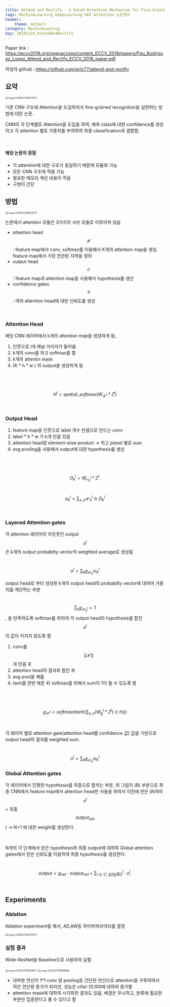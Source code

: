 ```yaml
---
title: Attend and Rectify - a Gated Attention Mechanism for Fine-Grained Recovery
tags: MachineLearning DeepLearning XAI Attention 논문정리
header:
    theme: default
category: MachineLearing
key: 20191224_AttendAndRectify
---
```


Paper link : https://eccv2018.org/openaccess/content_ECCV_2018/papers/Pau_Rodriguez_Lopez_Attend_and_Rectify_ECCV_2018_paper.pdf

작성자 github : https://github.com/prlz77/attend-and-rectify



## 요약

<img src="/assets/post_images/image-20191227184527533.png" alt="image-20191227184527533" style="zoom:50%;" />

기존 CNN 구조에 Attention을 도입하여서 fine-grained recognition을 실현하는 방법에 대한 논문.

CNN의 각 단계별로 Attention을 도입을 하여, 예축 class에 대한 confidence를 생성하고 각 attention 별로 가중치를 부여하여 최종 classification과 결합함.

<br>

#### 해당 논문의 장점

* 각  attention에 대한 구조가 동일하기 때문에 모듈화 가능
* 모든 CNN 구조에 적용 가능
* 필요한 메모리 계산 비용이 적음
* 구현이 간단



## 방법

<img src="/assets/post_images/image-20191227185604770.png" alt="image-20191227185604770" style="zoom:50%;" />

논문에서 attention 모듈은 3가지의 서브 모듈로 이루어져 있음

* attention head $$\mathcal{H}$$ : feature map에서 conv, softmax를 이용해서 K개의 attention map을 생성, feature map에서 가장 연관된 지역을 정의
* output head $$\mathcal{O}$$ : feature map과 attention map을 사용해서 hypothesis를 생산 
* confidence gates $$\mathcal{G}$$ : 여러 attention head에 대한 신뢰도를 생성

 <br>

### Attention Head 

해당 CNN 레이어에서 k개의 attention map을 생성하게 됨, 

1. 인풋으로 l개 채널 이미지가 들어옴
2. k개의 conv를 하고 softmax를 함
3. k개의 attentin mask
4. (K * h * w ) 의 output을 생성하게 됨

<br>

​		$$H^l = spatial\_softmax(W_{\mathcal{H}^l} * Z^l)$$

<br>

### Output Head

1. feature map을 인풋으로 label 개수 만큼으로 만드는 conv
2. label * h * w 가 k개 만큼 있음
3. attention head랑 element-wise product -> 하고 piexel 별로 sum
4. avg pooling을 사용해서 output에 대한 hypothesis를 생성

<br>

​		$$O^l_k = W_{\mathcal{O}_k^l} * Z^l.$$

​		$$o^l_k = \sum_{x,y}\mathcal{H}_k^l \odot O^l_k$$

<br>

### Layered Attention gates

각 attention 레이어의 아웃풋인 output $$ o^l $$ 은 k개의 output probabilty vector의 weighted average로 생성됨

​		$$o^l = \sum_k g_{\mathcal{H}^l_k}o^l_k$$

output head로 부터 생성된 k개의 output head의 probabilty vector에 대하여 가중치를 계산하는 부분

​		$$\sum_k g_{\mathcal{H}^l_k} = 1$$, 을 만족하도록 softmax를 취하여 각 output head의 hypothesis를 합친 $$ o^{l}$$의 값이 커지지 않도록 함

1. conv를 $$\|\mathcal{H}\|$$개 만큼 후 
2. attention head의 결과와 합친 후
3. avg pool을 해줌
4. tanh를 한번 해준 뒤 softmax를 취해서 sum이 1이 될 수 있도록 함

<br>

​		$$g_{\mathcal{H}^l} = softmax(tanh(\sum_{x,y}(W^l_g * Z^l)\odot H_l))$$

<br>

각 레이어 별로 attention gate(attention head별 confidence 값) 값을 기반으로 output head의 결과를 weighted sum.

​		$$o^l = \sum_k g_{\mathcal{H}^l_k}o^l_k$$



### Global Attention gates

각 레이어에서 진행한 hypothesis를 최종으로 합치는 부분, 위 그림의 (B) 부분으로 최종 CNN에서 feature map에서 attention head만 사용을 하여서 이전에 만든 (N개의 $$o^l$$  + 최종 $$output_{net}$$) -> N+1 에 대한 weight를 생성한다.

<br>

N개의 각 단계에서 얻은 hypothesis와 최종 output에 대하여 Global attention gates에서 얻은 신뢰도를 이용하여 최종 hypothesis를 생성한다.

​		$$output = g_{net} · output_{net} + \sum_{ l∈\{1..\|O\|\}} g^l_O · o^l ,$$

<br>

## Experiments

### Ablation 

Ablation experiment를 해서, AD,AW등 하이퍼파라미터를 결정

<img src="/assets/post_images/image-20191227200739377.png" alt="image-20191227200739377" style="zoom:50%;" />



### 실험 결과 

Wide-ResNet을 Baseline으로 사용하여 실험

<img src="/assets/post_images/image-20191227195900837.png" alt="image-20191227195900837" style="zoom:50%;" />

<img src="/assets/post_images/image-20191227195936568.png" alt="image-20191227195936568" style="zoom:50%;" />



* 대부분 연산이 1*1 conv 랑 pooling등 간단한 연산으로 attention을 구축하여서 적은 연산량 증가가 되지만, 성능은 cifar-10,100에 대하여 증가함
* attention mask에 대하여 시각화한 결과도 있음, 배경은 무시하고, 분류에 필요한 부분만 집중한다고 볼 수 있다고 함
